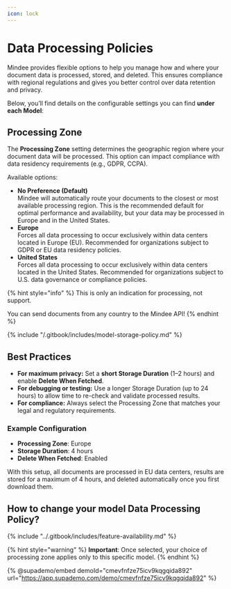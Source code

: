 ```yaml
---
icon: lock
---
```


# Data Processing Policies

Mindee provides flexible options to help you manage how and where your document data is processed, stored, and deleted. This ensures compliance with regional regulations and gives you better control over data retention and privacy.

Below, you’ll find details on the configurable settings you can find **under each Model**:

## Processing Zone

The **Processing Zone** setting determines the geographic region where your document data will be processed. This option can impact compliance with data residency requirements (e.g., GDPR, CCPA).

Available options:

* **No Preference (Default)**\
  Mindee will automatically route your documents to the closest or most available processing region. This is the recommended default for optimal performance and availability, but your data may be processed in Europe and in the United States.
* **Europe**\
  Forces all data processing to occur exclusively within data centers located in Europe (EU). Recommended for organizations subject to GDPR or EU data residency policies.
* **United States**\
  Forces all data processing to occur exclusively within data centers located in the United States. Recommended for organizations subject to U.S. data governance or compliance policies.

{% hint style="info" %}
This is only an indication for processing, not support.

You can send documents from any country to the Mindee API!
{% endhint %}

{% include "/.gitbook/includes/model-storage-policy.md" %}

## Best Practices

* **For maximum privacy:** Set a **short Storage Duration** (1–2 hours) and enable **Delete When Fetched**.
* **For debugging or testing:** Use a longer Storage Duration (up to 24 hours) to allow time to re-check and validate processed results.
* **For compliance:** Always select the Processing Zone that matches your legal and regulatory requirements.

### Example Configuration

* **Processing Zone**: Europe
* **Storage Duration**: 4 hours
* **Delete When Fetched**: Enabled

With this setup, all documents are processed in EU data centers, results are stored for a maximum of 4 hours, and deleted automatically once you first download them.

## **How to change your model Data Processing Policy?**

{% include "../.gitbook/includes/feature-availability.md" %}

{% hint style="warning" %}
&#x20;**Important**: Once selected, your choice of processing zone applies only to this specific model.
{% endhint %}

{% @supademo/embed demoId="cmevfnfze75icv9kqgqida892" url="https://app.supademo.com/demo/cmevfnfze75icv9kqgqida892" %}
